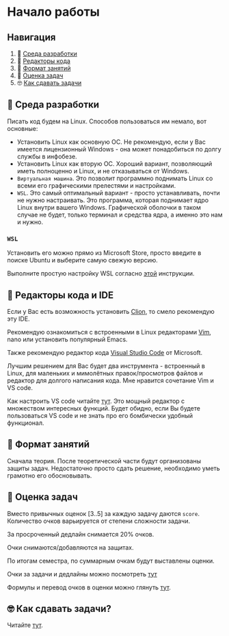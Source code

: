 # Начало работы

## Навигация
1) 🐧 [Среда разработки](#начало-работы)
2) 👷 [Редакторы кода](#редакторы-кода-и-ide)
3) 📒 [Формат занятий](#формат-занятий)
4) 🌟 [Оценка задач](#🌟-оценка-задач)
5) 🤓 [Как сдавать задачи](#как-сдавать-задачи)

## 🐧 Среда разработки
Писать код будем на Linux. Способов пользоваться им немало, вот основные:
- Установить Linux как основную ОС. Не рекомендую, если у Вас имеется лицензионный Windows - она может понадобиться по долгу службы в инфобезе.
- Установить Linux как вторую ОС. Хороший вариант, позволяющий иметь полноценно и Linux, и не отказываться от Windows.
- `Виртуальная машина`. Это позволит программно поднимать Linux со всеми его графическими прелестями и настройками.
- `WSL`. Это самый оптимальный вариант - просто устанавливать, почти не нужно настраивать. Это программа, которая поднимает ядро Linux внутри вашего Windows. Графической оболочки в таком случае не будет, только терминал и средства ядра, а именно это нам и нужно.

### `WSL`
Установить его можно прямо из Microsoft Store, просто введите в поиске Ubuntu и выберите самую свежую версию.

Выполните простую настройку WSL согласно [этой](https://learn.microsoft.com/ru-ru/windows/wsl/setup/environment) инструкции.

## 👷 Редакторы кода и IDE
Если у Вас есть возможность установить [Clion](https://www.jetbrains.com/clion/download/#section=windows), то смело рекомендую эту IDE.


Рекомендую ознакомиться с встроенными в Linux редакторами [Vim](https://losst.pro/kak-polzovatsya-tekstovym-redaktorom-vim), nano или установить популярный Emacs.

Также рекомендую редактор кода [Visual Studio Code](https://code.visualstudio.com/) от Microsoft.

Лучшим решением для Вас будет два инструмента - встроенный в Linux, для маленьких и мимолётных правок/просмотров файлов и редактор для долгого написания кода. Мне нравится сочетание Vim и VS code.

Как настроить VS code читайте [тут](https://code.visualstudio.com/docs/).
Это мощный редактор с множеством интересных функций. Будет обидно, если Вы будете пользоваться VS code и не знать про его бомбически удобный функционал.

## 📒 Формат занятий

Сначала теория. После теоретической части будут организованы защиты задач. Недостаточно просто сдать решение, необходимо уметь грамотно его обосновывать.

## 🌟 Оценка задач
Вместо привычных оценок [3..5] за каждую задачу даются `score`. Количество очков варьируется от степени сложности задачи.

За просроченный дедлайн снимается 20% очков.

Очки снимаются/добавляются на защитах.

По итогам семестра, по суммарным очкам будут выставлены оценки.

Очки за задачи и дедлайны можно посмотреть [тут](../deadlines.yml)

Формулы и перевод очков в оценки можно глянуть [тут](Результаты).

## 🤓 Как сдавать задачи?
Читайте [тут](ci.md).